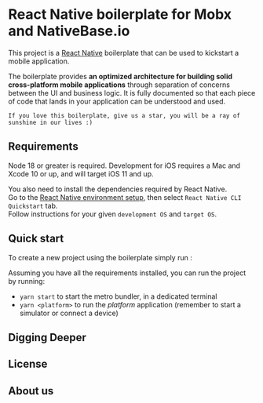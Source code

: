 <div align="center">
    <!-- <img src="documentation/static/img/tom-github-banner.png" alt="Logo" width="100%"> -->
</div>

<!-- ![React Native Boilerplate License](https://img.shields.io/github/license/thecodingmachine/react-native-boilerplate)
![React Native Boilerplate Release Date](https://img.shields.io/github/release-date/thecodingmachine/react-native-boilerplate)
![React Native Boilerplate Download](https://flat.badgen.net/npm/dt/@thecodingmachine/react-native-boilerplate)
![React Native Boilerplate Top Language](https://img.shields.io/github/languages/top/thecodingmachine/react-native-boilerplate)
[![CI](https://github.com/thecodingmachine/react-native-boilerplate/actions/workflows/boilerplate-checks.yml/badge.svg)](https://github.com/thecodingmachine/react-native-boilerplate/actions/workflows/CI.yml) -->

# React Native boilerplate for Mobx and NativeBase.io

This project is a [React Native](https://facebook.github.io/react-native/) boilerplate that can be used to kickstart a mobile application.

The boilerplate provides **an optimized architecture for building solid cross-platform mobile applications** through separation of concerns between the UI and business logic. It is fully documented so that each piece of code that lands in your application can be understood and used.

```
If you love this boilerplate, give us a star, you will be a ray of sunshine in our lives :)
```

## Requirements

Node 18 or greater is required. Development for iOS requires a Mac and Xcode 10 or up, and will target iOS 11 and up.

You also need to install the dependencies required by React Native.  
Go to the [React Native environment setup](https://reactnative.dev/docs/environment-setup), then select `React Native CLI Quickstart` tab.  
Follow instructions for your given `development OS` and `target OS`.

## Quick start

To create a new project using the boilerplate simply run :

<!-- ```
npx react-native@latest init MyApp --template @thecodingmachine/react-native-boilerplate
``` -->

Assuming you have all the requirements installed, you can run the project by running:

- `yarn start` to start the metro bundler, in a dedicated terminal
- `yarn <platform>` to run the *platform* application (remember to start a simulator or connect a device)

## Digging Deeper

<!-- To learn more about this boilerplate, go to [full documentation](https://thecodingmachine.github.io/react-native-boilerplate) -->

## License

<!-- This project is released under the [MIT License](LICENSE). -->

## About us

<!-- [TheCodingMachine](https://www.thecodingmachine.com/) is a web and mobile agency based in Paris and Lyon, France. We are [constantly looking for new developers and team leaders](https://www.thecodingmachine.com/nous-rejoindre/) and we love [working with freelancers](https://coders.thecodingmachine.com/). You'll find [an overview of all our open source projects on our website](https://thecodingmachine.com/en/open-source-en/) and on [Github](https://github.com/thecodingmachine). -->